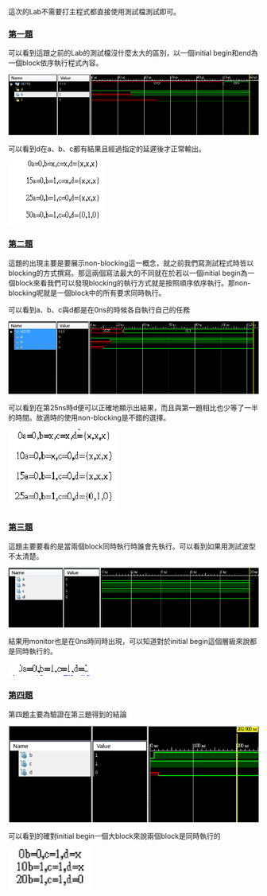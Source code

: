 這次的Lab不需要打主程式都直接使用測試檔測試即可。
### [第一題](https://github.com/stormteeth/verilog-/blob/main/Lab%204/test_1.v)
可以看到這跟之前的Lab的測試檔沒什麼太大的區別，以一個initial begin和end為一個block依序執行程式內容。

![](result/Lab4-1.png)

可以看到d在a、b、c都有結果且經過指定的延遲後才正常輸出。

![](result/Lab4-2.png)

### [第二題](https://github.com/stormteeth/verilog-/blob/main/Lab%204/test_2.v)
這題的出現主要是要展示non-blocking這一概念，就之前我們寫測試程式時皆以blocking的方式撰寫。那這兩個寫法最大的不同就在於若以一個initial begin為一個block來看我們可以發現blocking的執行方式就是按照順序依序執行。那non-blocking呢就是一個block中的所有要求同時執行。

可以看到a、b、c與d都是在0ns的時候各自執行自己的任務

![](result/Lab4-3.png)

可以看到在第25ns時d便可以正確地顯示出結果，而且與第一題相比也少等了一半的時間。故適時的使用non-blocking是不錯的選擇。

![](result/Lab4-4.png)

### [第三題](https://github.com/stormteeth/verilog-/blob/main/Lab%204/text_3.v)
這題主要要看的是當兩個block同時執行時誰會先執行。可以看到如果用測試波型不太清楚。

![](result/Lab4-5.png)

結果用monitor也是在0ns時同時出現，可以知道對於initial begin這個層級來說都是同時執行的。

![](result/Lab4-6.png)

### [第四題](https://github.com/stormteeth/verilog-/blob/main/Lab%204/text_4.v)
第四題主要為驗證在第三題得到的結論

![](result/Lab4-7.png)

可以看到的確對initial begin一個大block來說兩個block是同時執行的

![](result/Lab4-8.png)
